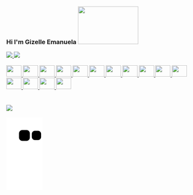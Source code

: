 <body>
<div>
<h3><strong>Hi I'm Gizelle Emanuela </strong><img height="100" width="160" src="https://media.giphy.com/media/bcKmIWkUMCjVm/giphy.gif"></h3>
</div>
</body>
   
<div>
  <a href="https://github.com/gizellemanu">
  <img height="160em" src="https://github-readme-stats.vercel.app/api?username=gizellemanu&show_icons=true"/>
  <img height="160em" src="https://github-readme-stats.vercel.app/api/top-langs/?username=gizellemanu&layout=compact"/>
  </div>

<div>
  <div style="display: inline_block"><br>
    <img aling="center" height="30" width="40" src="https://cdn.jsdelivr.net/gh/devicons/devicon/icons/minitab/minitab-plain.svg" />
    <img aling="center" height="30" width="40" src="https://cdn.jsdelivr.net/gh/devicons/devicon/icons/bash/bash-plain.svg" />
    <img aling="center" height="30" width="40" src="https://cdn.jsdelivr.net/gh/devicons/devicon/icons/git/git-plain.svg" />
    <img aling="center" height="30" width="40" src="https://cdn.jsdelivr.net/gh/devicons/devicon/icons/vscode/vscode-original.svg" />
    <img aling="center" height="30" width="40" src="https://cdn.jsdelivr.net/gh/devicons/devicon/icons/angularjs/angularjs-plain.svg" />
    <img aling="center" height="30" width="40" src="https://cdn.jsdelivr.net/gh/devicons/devicon/icons/javascript/javascript-plain.svg" />
    <img aling="center" height="30" width="40" src="https://cdn.jsdelivr.net/gh/devicons/devicon/icons/typescript/typescript-plain.svg" />
    <img aling="center" height="30" width="40" src="https://cdn.jsdelivr.net/gh/devicons/devicon/icons/css3/css3-plain.svg" />
    <img aling="center" height="30" width="40" src="https://cdn.jsdelivr.net/gh/devicons/devicon/icons/html5/html5-plain.svg" />
    <img aling="center" height="30" width="40" src="https://cdn.jsdelivr.net/gh/devicons/devicon/icons/c/c-plain.svg" />   
    <img aling="center" height="30" width="40" src="https://cdn.jsdelivr.net/gh/devicons/devicon/icons/csharp/csharp-original.svg" />
    <img aling="center" height="30" width="40" src="https://cdn.jsdelivr.net/gh/devicons/devicon/icons/python/python-original.svg" />
    <img aling="center" height="30" width="40" src="https://cdn.jsdelivr.net/gh/devicons/devicon/icons/matlab/matlab-original.svg" />
    <img aling="center" height="30" width="40" src="https://cdn.jsdelivr.net/gh/devicons/devicon/icons/arduino/arduino-original-wordmark.svg" />
    <img aling="center" height="30" width="40" src="https://cdn.jsdelivr.net/gh/devicons/devicon/icons/latex/latex-original.svg" />
     </div>

   # #
 <div>
  <a href="https://www.linkedin.com/in/gizelle-emanuela-silva-806384207/" target="_blank"><img src="https://img.shields.io/badge/LinkedIn-0077B5?style=for-the-badge&logo=linkedin&logoColor=white" target="_blank">
  </a>
</div>

  ![snake-gif](https://github.com/gizellemanu/gizellemanu/blob/output/github-contribution-grid-snake.svg)

